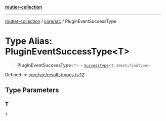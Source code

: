 [**routier-collection**](../../../README.md)

***

[routier-collection](../../../README.md) / [core/src](../README.md) / PluginEventSuccessType

# Type Alias: PluginEventSuccessType\<T\>

> **PluginEventSuccessType**\<`T`\> = [`SuccessType`](SuccessType.md)\<`T`, `IdentifiedType`\>

Defined in: [core/src/results/types.ts:12](https://github.com/Agrejus/routier/blob/ae307d61bf9883ec014a438be7cbd96d2060d092/core/src/results/types.ts#L12)

## Type Parameters

### T

`T`
